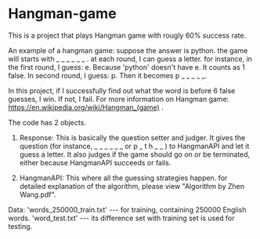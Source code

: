 # Hangman-game

This is a project that plays Hangman game with rougly 60% success rate.

An example of a hangman game:
suppose the answer is python.
the game will starts with _ _ _ _ _ _ .
at each round, I can guess a letter.
for instance, in the first round, I guess: e.
Because 'python' doesn't have e. It counts as 1 false.
In second round, I guess: p.
Then it becomes p _ _ _ _ _.

In this project, if I successfully find out what the word is before 6 false guesses, I win. If not, I fail.
For more information on Hangman game:
https://en.wikipedia.org/wiki/Hangman_(game) .

The code has 2 objects.
1. Response: 
This is basically the question setter and judger.
It gives the question (for instance, _ _ _ _ _ _ or p _ t h _ _ ) to HangmanAPI and let it guess a letter.
It also judges if the game should go on or be terminated, either because HangmanAPI succeeds or fails.

2. HangmanAPI: 
This where all the guessing strategies happen. for detailed explanation of the algorithm, please view "Algorithm by Zhen Wang.pdf". 

Data:
'words_250000_train.txt'   ---  for training, containing 250000 English words.
'word_test.txt'  ---  its difference set with training set is used for testing.
